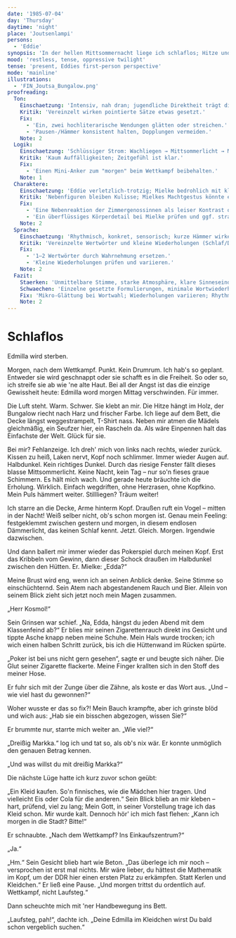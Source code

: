 ```yaml
---
date: '1985-07-04'
day: 'Thursday'
daytime: 'night'
place: 'Joutsenlampi'
persons:
  - 'Eddie'
synopsis: 'In der hellen Mittsommernacht liege ich schlaflos; Hitze und Mielkes Blick sitzen mir im Nacken. Zwischen Trotz vor dem morgigen Wettkampf und der Angst vor dem endgültigen Abschied von Edmilla ringe ich um Schlaf.'
mood: 'restless, tense, oppressive twilight'
tense: 'present, Eddies first-person perspective'
mode: 'mainline'
illustrations:
  - 'FIN_Joutsa_Bungalow.png'
proofreading:
  Ton:
    Einschaetzung: 'Intensiv, nah dran; jugendliche Direktheit trägt die Unruhe.'
    Kritik: 'Vereinzelt wirken pointierte Sätze etwas gesetzt.'
    Fix:
      - 'Ein, zwei hochliterarische Wendungen glätten oder streichen.'
      - 'Pausen-/Hämmer konsistent halten, Dopplungen vermeiden.'
    Note: 2
  Logik:
    Einschaetzung: 'Schlüssiger Strom: Wachliegen → Mittsommerlicht → Mielke-Flashback → Zurück ins Jetzt.'
    Kritik: 'Kaum Auffälligkeiten; Zeitgefühl ist klar.'
    Fix:
      - 'Einen Mini-Anker zum "morgen" beim Wettkampf beibehalten.'
    Note: 1
  Charaktere:
    Einschaetzung: 'Eddie verletzlich-trotzig; Mielke bedrohlich mit klaren Sinnesmarkern.'
    Kritik: 'Nebenfiguren bleiben Kulisse; Mielkes Machtgestus könnte einmal knapper sein.'
    Fix:
      - 'Eine Nebenreaktion der Zimmergenossinnen als leiser Kontrast optional belassen.'
      - 'Ein überflüssiges Körperdetail bei Mielke prüfen und ggf. straffen.'
    Note: 2
  Sprache:
    Einschaetzung: 'Rhythmisch, konkret, sensorisch; kurze Hämmer wirken.'
    Kritik: 'Vereinzelte Wertwörter und kleine Wiederholungen (Schlaf/Dämmerlicht).'
    Fix:
      - '1–2 Wertwörter durch Wahrnehmung ersetzen.'
      - 'Kleine Wiederholungen prüfen und variieren.'
    Note: 2
  Fazit:
    Staerken: 'Unmittelbare Stimme, starke Atmosphäre, klare Sinneseindrücke, glaubwürdiger Flashback.'
    Schwaechen: 'Einzelne gesetzte Formulierungen, minimale Wortwiederholungen.'
    Fix: 'Mikro-Glättung bei Wortwahl; Wiederholungen variieren; Rhythmus beibehalten.'
    Note: 2
---
```


# Schlaflos

Edmilla wird sterben.

Morgen, nach dem Wettkampf. Punkt. Kein Drumrum. Ich hab's so geplant. Entweder
sie wird geschnappt oder sie schafft es in die Freiheit. So oder so, ich streife
sie ab wie 'ne alte Haut. Bei all der Angst ist das die einzige Gewissheit
heute: Edmilla word morgen Mittag verschwinden. Für immer.

Die Luft steht. Warm. Schwer. Sie klebt an mir. Die Hitze hängt im Holz, der
Bungalow riecht nach Harz und frischer Farbe. Ich liege auf dem Bett, die Decke
längst weggestrampelt, T-Shirt nass. Neben mir atmen die Mädels gleichmäßig, ein
Seufzer hier, ein Rascheln da. Als wäre Einpennen halt das Einfachste der Welt.
Glück für sie.

Bei mir? Fehlanzeige. Ich dreh' mich von links nach rechts, wieder zurück.
Kissen zu heiß, Laken nervt, Kopf noch schlimmer. Immer wieder Augen auf.
Halbdunkel. Kein richtiges Dunkel. Durch das riesige Fenster fällt dieses blasse
Mittsommerlicht. Keine Nacht, kein Tag – nur so'n fieses graue Schimmern. Es
hält mich wach. Und gerade heute bräuchte ich die Erholung. Wirklich. Einfach
wegdriften, ohne Herzrasen, ohne Kopfkino. Mein Puls hämmert weiter.
Stillliegen? Träum weiter!

Ich starre an die Decke, Arme hinterm Kopf. Draußen ruft ein Vogel – mitten in
der Nacht! Weiß selber nicht, ob's schon morgen ist. Genau mein Feeling:
festgeklemmt zwischen gestern und morgen, in diesem endlosen Dämmerlicht, das
keinen Schlaf kennt. Jetzt. Gleich. Morgen. Irgendwie dazwischen.

Und dann ballert mir immer wieder das Pokerspiel durch meinen Kopf. Erst das
Kribbeln vom Gewinn, dann dieser Schock draußen im Halbdunkel zwischen den
Hütten. Er. Mielke: „Edda?“

Meine Brust wird eng, wenn ich an seinen Anblick denke. Seine Stimme so
einschüchternd. Sein Atem nach abgestandenem Rauch und Bier. Allein von seinem
Blick zieht sich jetzt noch mein Magen zusammen.

„Herr Kosmol!“

Sein Grinsen war schief. „Na, Edda, hängst du jeden Abend mit dem Klassenfeind
ab?“ Er blies mir seinen Zigarettenrauch direkt ins Gesicht und tippte Asche
knapp neben meine Schuhe. Mein Hals wurde trocken; ich wich einen halben Schritt
zurück, bis ich die Hüttenwand im Rücken spürte.

„Poker ist bei uns nicht gern gesehen“, sagte er und beugte sich näher. Die Glut
seiner Zigarette flackerte. Meine Finger krallten sich in den Stoff des meiner
Hose.

Er fuhr sich mit der Zunge über die Zähne, als koste er das Wort aus. „Und – wie
viel hast du gewonnen?“

Woher wusste er das so fix?! Mein Bauch krampfte, aber ich grinste blöd und wich
aus: „Hab sie ein bisschen abgezogen, wissen Sie?“

Er brummte nur, starrte mich weiter an. „Wie viel?“

„Dreißig Markka.“ log ich und tat so, als ob's nix wär. Er konnte unmöglich den
genauen Betrag kennen.

„Und was willst du mit dreißig Markka?“

Die nächste Lüge hatte ich kurz zuvor schon geübt:

„Ein Kleid kaufen. So'n finnisches, wie die Mädchen hier tragen. Und vielleicht
Eis oder Cola für die anderen.“ Sein Blick blieb an mir kleben – hart, prüfend,
viel zu lang; Mein Gott, in seiner Vorstellung trage ich das Kleid schon. Mir
wurde kalt. Dennoch hör' ich mich fast flehen: „Kann ich morgen in die Stadt?
Bitte!“

Er schnaubte. „Nach dem Wettkampf? Ins Einkaufszentrum?“

„Ja.“

„Hm.“ Sein Gesicht blieb hart wie Beton. „Das überlege ich mir noch –
versprochen ist erst mal nichts. Mir wäre lieber, du hättest die Mathematik im
Kopf, um der DDR hier einen ersten Platz zu erkämpfen. Statt Kerlen und
Kleidchen.“ Er ließ eine Pause. „Und morgen trittst du ordentlich auf.
Wettkampf, nicht Laufsteg.“

Dann scheuchte mich mit 'ner Handbewegung ins Bett.

„Laufsteg, pah!“, dachte ich. „Deine Edmilla im Kleidchen wirst Du bald schon
vergeblich suchen.“
